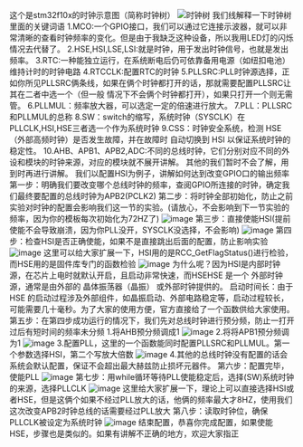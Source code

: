 这个是stm32f10x的时钟示意图（简称时钟树）
![时钟树](https://github.com/user-attachments/assets/e3476a38-45db-495d-8bcb-96e210516421)
我们线解释一下时钟树里面的关键词语
1.MCO:一个GPIO接口，我们可以通过它连接示波器，就可以非常清晰的查看时钟频率的变化。但是由于我缺乏这种设备，所以我用LED灯的闪烁情况去代替了。
2.HSE,HSI,LSE,LSI:就是时钟，用于发出时钟信号，也就是发出频率。
3.RTC:一种能独立运行，在系统断电后仍可依靠备用电源（如纽扣电池）维持计时的时钟电路
4.RTCCLK:配置RTC的时钟
5.PLLSRC:PLL时钟源选择，正如你所见PLLSRC俩条线，如果在俩个时钟都打开的话，那就需要配置PLLSRC让其在二者中选一个（但一般 情况下不会俩个时钟都打开），如果只打开一个则无需管。
6.PLLMUL：频率放大器，可以选定一定的倍速进行放大。
7.PLL：PLLSRC和PLLMUL的总称
8.SW：switch的缩写，系统时钟（SYSCLK）在PLLCLK,HSI,HSE三者选一个作为系统时钟
9.CSS：时钟安全系统，检测 HSE（外部高频时钟）是否发生故障，并在故障时 自动切换到 HSI 以保证系统时钟的稳定性。
10.AHB、APB1、APB2,ADC:不同的总线时钟，它们分别对应不同的外设和模块的时钟来源，对应的模块就不展开讲解。
其他的我们暂时不会了解，用到时再进行讲解。
我们以配置HSI为例子，讲解如何达到改变GPIO口的输出频率
第一步：明确我们要改变哪个总线时钟的频率，查阅GPIO所连接的时钟，确定我们最终要配置的总线时钟为APB2(PCLK2)
第二步：将时钟全部初始化，防止之前实验对时钟的配置会影响我们这一节的实验。(请放心，不会影响到下一节实验的频率，因为你的模板每次初始化为72HZ了)
![image](https://github.com/user-attachments/assets/75a02d08-053d-48cc-aeb9-8f3bf79a0faf)
第三步：直接使能HSI(提前使能不会导致崩溃，因为你PLL没开，SYSCLK没选择，不会影响)
![image](https://github.com/user-attachments/assets/574ae239-ce37-4a8a-970c-c63529160162)
第四步：检查HSI是否正确使能，如果不是直接跳出后面的配置，防止影响实验
![image](https://github.com/user-attachments/assets/bd59b1b7-b4d1-4936-b412-38dca66e5803)
这里可以给大家扩展一下，HSI用的是RCC_GetFlagStatus()进行检验，而HSE用的是固件库专门的函数检验
![image](https://github.com/user-attachments/assets/f72863b7-7a58-4134-9056-ce5e2579a788)
为什么呢？因为HSI是内部时钟源，在芯片上电时就默认开启，且启动非常快速，而HSEHSE 是一个 外部时钟源，通常是由外部的 晶体振荡器（晶振） 或外部时钟提供的。
启动时间长：由于 HSE 的启动过程涉及外部组件，如晶振启动、外部电路稳定等，启动过程较长，可能需要几十毫秒。为了大家的使用方便，官方直接给了一个函数供给大家使用。
第五步：在第四步成功运行的情况下，我们先对总线时钟进行预分频，防止一打开过后有短时间的频率未分频
1.将AHB预分频调成1
![image](https://github.com/user-attachments/assets/a0f22870-b8a7-46d9-b095-0f06e3bfa290)
2.将将APB1预分频调为1
![image](https://github.com/user-attachments/assets/dc71dcdb-b21e-4111-90ca-d3eb23b1f6f4)
3.配置PLL，这里的一个函数能同时配置PLLSRC和PLLMUL。第一个参数选择HSI，第二个写放大倍数
![image](https://github.com/user-attachments/assets/bcf4699a-c190-4d6f-9402-7401fc698a4f)
4.其他的总线时钟没有配置的话会系统会默认配置，保证不会超出最大赫兹防止损坏元器件。
第六步：配置完毕，使能PLL
![image](https://github.com/user-attachments/assets/431b8931-4b26-4930-b92b-2badb8626ecb)
第七步：用while循环等待PLL使能稳定后，选择(SW)系统时钟的来源，选择PLLCLK
![image](https://github.com/user-attachments/assets/7b29971b-38ea-4df3-bb34-d4505a2d12fd)
这里给大家扩展一下，理论上可以直接选择HSI或者HSE，但是这俩个如果不经过PLL放大的话，他俩的频率最大才8HZ，使用我们这次改变APB2时钟总线的话需要经过PLL放大
第八步：读取时钟位，确保PLLCLK被设定为系统时钟
![image](https://github.com/user-attachments/assets/34141eec-af27-4ab9-a8b8-74a8bf568775)
结束配置，恭喜你完成配置，如果使能HSE，步骤也是类似的。如果有讲解不正确的地方，欢迎大家指正


